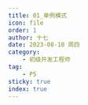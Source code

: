 ```yaml
---
title: 01_单例模式
icon: file
order: 1
author: 十七
date: 2023-08-10 周四
category:
	- 初级开发工程师
tag:
	- P5
sticky: true
index: true
---
```

